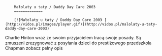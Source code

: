 
        Małolaty u taty / Daddy Day Care 2003 
        =============
        
        [![Małolaty u taty / Daddy Day Care 2003 ](http://vidos.pl/images/player.gif)](http://vidos.pl/malolaty-u-taty-daddy-day-care-2003)
        
        
 Charlie Hinton wraz ze swoim przyjacielem tracą swoje posady. Są zmuszeni zrezygnować z posyłania dzieci do prestiżowego przedszkola Chapman zobacz pełny opis
    